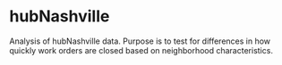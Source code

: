 # hubNashville

Analysis of hubNashville data. Purpose is to test for differences in how quickly work orders are closed based on neighborhood characteristics.